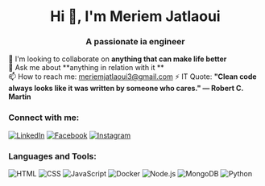 

<h1 align="center">Hi 👋, I'm Meriem Jatlaoui</h1>
<h3 align="center">A passionate ia  engineer</h3>

🌱 I'm looking to collaborate on **anything that can make life better**  
💬 Ask me about **anything in relation with it **  
📫 How to reach me: meriemjatlaoui3@gmail.com 
⚡ IT Quote: **"Clean code always looks like it was written by someone who cares." — Robert C. Martin**

### Connect with me:
[![LinkedIn](https://img.icons8.com/?size=512&id=13930&format=png)](https://www.linkedin.com/in/meriem-jatlaoui-832601251/ )
[![Facebook](https://img.shields.io/badge/Facebook-blue?style=flat&logo=facebook)](https://facebook.com/votre-profil)
[![Instagram](https://img.shields.io/badge/Instagram-pink?style=flat&logo=instagram)](https://instagram.com/votre-profil)

### Languages and Tools:
![HTML](https://img.shields.io/badge/-HTML-orange?logo=html5&logoColor=white)
![CSS](https://img.shields.io/badge/-CSS-blue?logo=css3&logoColor=white)
![JavaScript](https://img.shields.io/badge/-JavaScript-yellow?logo=javascript&logoColor=white)
![Docker](https://img.shields.io/badge/-Docker-blue?logo=docker&logoColor=white)
![Node.js](https://img.shields.io/badge/-Node.js-green?logo=node.js&logoColor=white)
![MongoDB](https://img.shields.io/badge/-MongoDB-green?logo=mongodb&logoColor=white)
![Python](https://img.shields.io/badge/-Python-blue?logo=python&logoColor=white)
